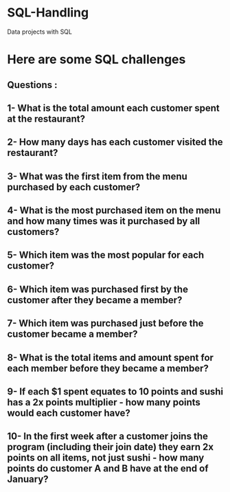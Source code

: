 # SQL-Handling
Data projects with SQL

Here are some SQL challenges
===

Questions :
----

## 1- What is the total amount each customer spent at the restaurant?
## 2- How many days has each customer visited the restaurant?
## 3- What was the first item from the menu purchased by each customer?
## 4- What is the most purchased item on the menu and how many times was it purchased by all customers?
## 5- Which item was the most popular for each customer?
## 6- Which item was purchased first by the customer after they became a member?
## 7- Which item was purchased just before the customer became a member?
## 8- What is the total items and amount spent for each member before they became a member?
## 9- If each $1 spent equates to 10 points and sushi has a 2x points multiplier - how many points would each customer have?
## 10- In the first week after a customer joins the program (including their join date) they earn 2x points on all items, not just sushi - how many points do customer A and B have at the end of January?
